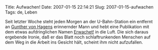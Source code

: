 Title: Aufwachen!
Date: 2007-01-15 22:14:21
Slug: 2007-01-15-aufwachen
Tags: de, Leben


Seit letzter Woche steht jeden Morgen an der U-Bahn-Station ein entfernt an
[Gunther von Hagens][1] erinnernder Mann und hebt eine Publikation mit dem
etwas aufdringlichen Namen [Erwachet!][2] in die Luft. Die sich daraus
ergebende Ironie, daß er das Blatt noch schlaftrunkenden Menschen auf dem Weg
in die Arbeit ins Gesicht hält, scheint ihm nicht aufzufallen.

   [1]: http://de.wikipedia.org/wiki/Gunther_von_Hagens
   [2]: http://
